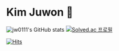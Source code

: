 # Kim Juwon 🌸

![jw0111's GitHub stats](https://github-readme-stats.vercel.app/api?username=jw0111&theme=buefy&show_icons=true)
[![Solved.ac 프로필](http://mazassumnida.wtf/api/v2/generate_badge?boj=jw0111)](https://solved.ac/jw0111)

[![Hits](https://hits.seeyoufarm.com/api/count/incr/badge.svg?url=https%3A%2F%2Fgithub.com%2Fjw0111&count_bg=%23FFDAB9&title_bg=%23FFC0CB&icon=&icon_color=%23E7E7E7&title=hits&edge_flat=false)](https://hits.seeyoufarm.com)


<!--
**jw0111/jw0111** is a ✨ _special_ ✨ repository because its `README.md` (this file) appears on your GitHub profile.

Here are some ideas to get you started:

- 🔭 I’m currently working on ...
- 🌱 I’m currently learning ...
- 👯 I’m looking to collaborate on ...
- 🤔 I’m looking for help with ...
- 💬 Ask me about ...
- 📫 How to reach me: ...
- 😄 Pronouns: ...
- ⚡ Fun fact: ...
-->

